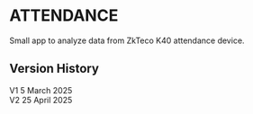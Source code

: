 # ATTENDANCE

Small app to analyze data from ZkTeco K40 attendance device.

## Version History
V1 5 March 2025<br />
V2 25 April 2025
